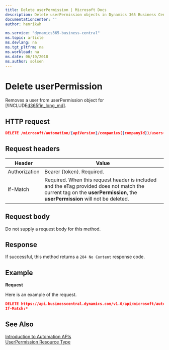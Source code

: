 ```yaml
---
title: Delete userPermission | Microsoft Docs
description: Delete userPermission objects in Dynamics 365 Business Central.
documentationcenter: ''
author: henrikwh

ms.service: "dynamics365-business-central"
ms.topic: article
ms.devlang: na
ms.tgt_pltfrm: na
ms.workload: na
ms.date: 06/19/2018
ms.author: solsen
---
```


# Delete userPermission
Removes a user from userPermission object for [!INCLUDE[d365fin_long_md](../developer/includes/d365fin_long_md.md)].

## HTTP request

```json
DELETE /microsoft/automation/{apiVersion}/companies({companyId})/users({userSecurityID})/userPermissions({userSecurityID},'{id}',{companyName}','{scope}',{appId})

```

## Request headers
|Header|Value|
|------|-----|
|Authorization  |Bearer {token}. Required. |
|If-Match|Required. When this request header is included and the eTag provided does not match the current tag on the **userPermission**, the **userPermission** will not be deleted. |

## Request body
Do not supply a request body for this method.

## Response
If successful, this method returns a ```204 No Content``` response code.

## Example

**Request**

Here is an example of the request.
```json
DELETE https://api.businesscentral.dynamics.com/v1.0/api/microsoft/automation/beta/companies({companyId})/users({userSecurityId})/userPermissions(781f5ae5-a5d9-4ec3-8cea-2167a8064dc6, 'SECURITY', 'CRONOS','System',00000000-0000-0000-0000-000000000000)
If-Match:*
```

## See Also 
[Introduction to Automation APIs](itpro-introduction-to-automation-apis.md)  
[UserPermission Resource Type](dynamics-microsoft-automation-userpermission.md)  
